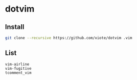 # dotvim

## Install
```bash
git clone --recursive https://github.com/xiote/dotvim .vim
```

## List
```
vim-airline
vim-fugitive
tcomment_vim
```
